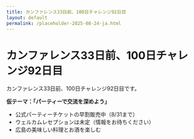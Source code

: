 ```yaml
---
title: カンファレンス33日前、100日チャレンジ92日目
layout: default
permalink: /placeholder-2025-08-24-ja.html
---
```


# カンファレンス33日前、100日チャレンジ92日目

カンファレンス33日前、100日チャレンジ92日目です。

**仮テーマ：「パーティーで交流を深めよう」**
- 公式パーティーチケットの早割販売中（8/31まで）
- ウェルカムレセプションは未定（情報をお待ちください）
- 広島の美味しい料理とお酒を楽しむ